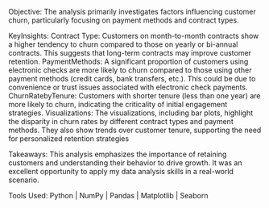Objective: The analysis primarily investigates factors influencing customer churn, particularly focusing on payment methods and contract types.

KeyInsights: Contract Type: Customers on month-to-month contracts show a higher tendency to churn compared to those on yearly or bi-annual contracts. This suggests that long-term contracts may improve customer retention. PaymentMethods: A significant proportion of customers using electronic checks are more likely to churn compared to those using other payment methods (credit cards, bank transfers, etc.). This could be due to convenience or trust issues associated with electronic check payments. ChurnRatebyTenure: Customers with shorter tenure (less than one year) are more likely to churn, indicating the criticality of initial engagement strategies. Visualizations: The visualizations, including bar plots, highlight the disparity in churn rates by different contract types and payment methods. They also show trends over customer tenure, supporting the need for personalized retention strategies

Takeaways: This analysis emphasizes the importance of retaining customers and understanding their behavior to drive growth. It was an excellent opportunity to apply my data analysis skills in a real-world scenario.

Tools Used: Python | NumPy | Pandas | Matplotlib | Seaborn
